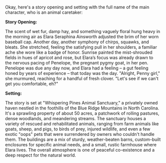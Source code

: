 Okay, here's a story opening and setting with the full name of the main character, who is an animal caretaker:

**Story Opening:**

The scent of wet fur, damp hay, and something vaguely floral hung heavy in the morning air as Elara Seraphina Ainsworth adjusted the brim of her worn baseball cap. Another day, another symphony of chirps, squawks, and bleats. She stretched, feeling the satisfying pull in her shoulders, a familiar ache she wore like a badge of honor. Sunrise painted the mist-shrouded fields in hues of apricot and rose, but Elara’s focus was already drawn to the nervous pacing of Penelope, the pregnant pygmy goat, in her pen. Penelope was due any day now, and Elara had a feeling – a gut feeling honed by years of experience – that today was the day. "Alright, Penny girl," she murmured, reaching for a handful of fresh clover. "Let's see if we can't get you comfortable, eh?"

**Setting:**

The story is set at "Whispering Pines Animal Sanctuary," a privately owned haven nestled in the foothills of the Blue Ridge Mountains in North Carolina. It's a sprawling property of about 50 acres, a patchwork of rolling pastures, dense woodlands, and meandering streams. The sanctuary houses a variety of rescued and rehabilitated animals, ranging from farm animals like goats, sheep, and pigs, to birds of prey, injured wildlife, and even a few exotic "oops" pets that were surrendered by owners who couldn't handle them. The buildings are a mix of sturdy, weather-beaten barns, custom-built enclosures for specific animal needs, and a small, rustic farmhouse where Elara lives. The overall atmosphere is one of peaceful co-existence and a deep respect for the natural world.
